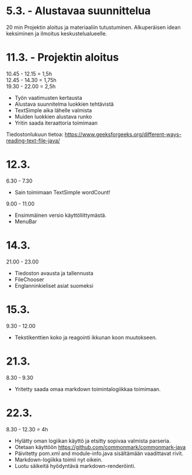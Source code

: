 # 5.3. - Alustavaa suunnittelua
20 min
Projektin aloitus ja materiaaliin tutustuminen. Alkuperäisen idean keksiminen ja ilmoitus keskustelualueelle.


# 11.3. - Projektin aloitus
10.45 - 12.15 = 1,5h  
12.45 - 14.30 = 1,75h  
19.30 - 22.00 = 2,5h
- Työn vaatimusten kertausta
- Alustava suunnitelma luokkien tehtävistä
- TextSimple aika lähelle valmista
- Muiden luokkien alustava runko
- Yritin saada iteraattoria toimimaan

Tiedostonlukuun tietoa:
https://www.geeksforgeeks.org/different-ways-reading-text-file-java/

# 12.3. 
6.30 - 7.30
- Sain toimimaan TextSimple wordCount!

9.00 - 11.00
- Ensimmäinen versio käyttöliittymästä.
- MenuBar

# 14.3.
21.00 - 23.00 
- Tiedoston avausta ja tallennusta
- FileChooser
- Englanninkieliset asiat suomeksi

# 15.3.
9.30 - 12.00
- Tekstikenttien koko ja reagointi ikkunan koon muutokseen.

# 21.3.
8.30 - 9.30
- Yritetty saada omaa markdown toimintalogiikkaa toimimaan.

# 22.3.
8.30 - 12.30 = 4h
- Hylätty oman logiikan käyttö ja etsitty sopivaa valmista parseria.
- Otetaan käyttöön https://github.com/commonmark/commonmark-java
- Päivitetty pom.xml and module-info.java sisältämään vaadittavat rivit.
- Markdown-logiikka toimii nyt oikein.
- Luotu säikeitä hyödyntävä markdown-renderöinti.
